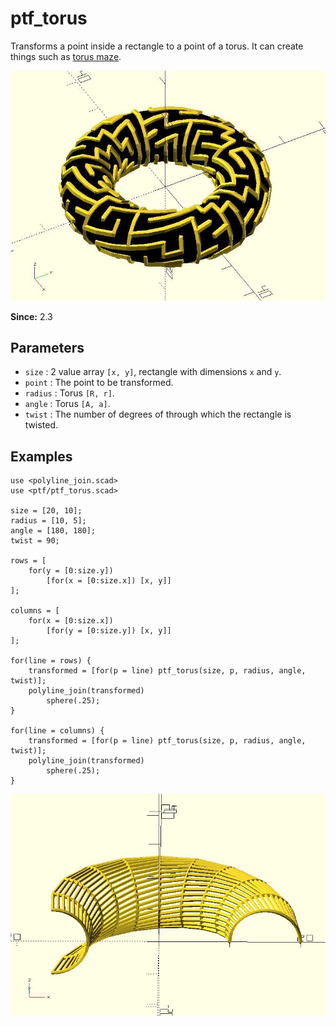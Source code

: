 # ptf_torus

Transforms a point inside a rectangle to a point of a torus. It can create things such as [torus maze](https://github.com/JustinSDK/dotSCAD/blob/master/examples/maze/torus_maze.scad).

![ptf_torus](images/lib3x-ptf_torus-1.JPG)

**Since:** 2.3

## Parameters

- `size` : 2 value array `[x, y]`, rectangle with dimensions `x` and `y`.
- `point` : The point to be transformed.
- `radius` : Torus `[R, r]`.
- `angle` : Torus `[A, a]`.
- `twist` : The number of degrees of through which the rectangle is twisted.

## Examples

    use <polyline_join.scad>
    use <ptf/ptf_torus.scad>

    size = [20, 10];
    radius = [10, 5];
    angle = [180, 180];
    twist = 90;

    rows = [
        for(y = [0:size.y])
            [for(x = [0:size.x]) [x, y]]
    ];

    columns = [
        for(x = [0:size.x])
            [for(y = [0:size.y]) [x, y]]
    ];

    for(line = rows) {
        transformed = [for(p = line) ptf_torus(size, p, radius, angle, twist)];
        polyline_join(transformed)
		    sphere(.25);
    }

    for(line = columns) {
        transformed = [for(p = line) ptf_torus(size, p, radius, angle, twist)];
        polyline_join(transformed)
		    sphere(.25);
    }

![ptf_torus](images/lib3x-ptf_torus-2.JPG)
